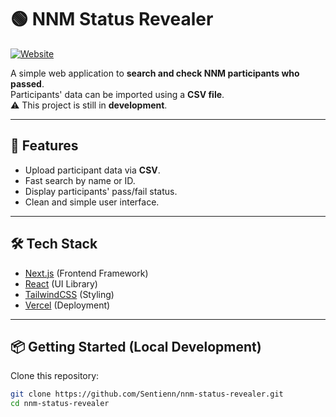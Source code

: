 # 🟢 NNM Status Revealer

[![Website](https://img.shields.io/badge/Website-Live-brightgreen)](https://nnm-status-revealer.vercel.app/)  

A simple web application to **search and check NNM participants who passed**.  
Participants' data can be imported using a **CSV file**.  
⚠️ This project is still in **development**.

---

## 🚀 Features
- Upload participant data via **CSV**.
- Fast search by name or ID.
- Display participants' pass/fail status.
- Clean and simple user interface.

---

## 🛠️ Tech Stack
- [Next.js](https://nextjs.org/) (Frontend Framework)  
- [React](https://react.dev/) (UI Library)  
- [TailwindCSS](https://tailwindcss.com/) (Styling)  
- [Vercel](https://vercel.com/) (Deployment)  

---

## 📦 Getting Started (Local Development)

Clone this repository:
```bash
git clone https://github.com/Sentienn/nnm-status-revealer.git
cd nnm-status-revealer

